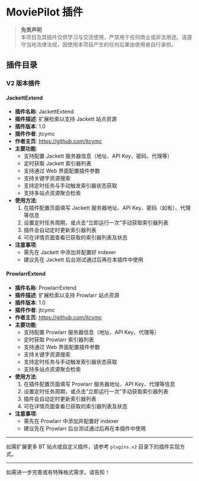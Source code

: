 # MoviePilot 插件

> **免责声明**  
> 本项目及其插件仅供学习与交流使用，严禁用于任何商业或非法用途。请遵守当地法律法规，因使用本项目产生的任何后果由使用者自行承担。

## 插件目录

### V2 版本插件

#### JackettExtend
- **插件名称**: JackettExtend
- **插件描述**: 扩展检索以支持 Jackett 站点资源
- **插件版本**: 1.0
- **插件作者**: jtcymc
- **作者主页**: https://github.com/jtcymc
- **主要功能**:
  - 支持配置 Jackett 服务器信息（地址、API Key、密码、代理等）
  - 定时获取 Jackett 索引器列表
  - 支持通过 Web 界面配置插件参数
  - 支持关键字资源搜索
  - 支持定时任务与手动触发索引器状态获取
  - 支持多站点资源聚合检索
- **使用方法**:
  1. 在插件配置页面填写 Jackett 服务器地址、API Key、密码（如有）、代理等信息
  2. 设置定时任务周期，或点击“立即运行一次”手动获取索引器列表
  3. 插件会自动定时更新索引器列表
  4. 可在详情页面查看已获取的索引器列表及状态
- **注意事项**:
  - 需先在 Jackett 中添加并配置好 indexer
  - 建议先在 Jackett 后台测试通过后再在本插件中使用

#### ProwlarrExtend
- **插件名称**: ProwlarrExtend
- **插件描述**: 扩展检索以支持 Prowlarr 站点资源
- **插件版本**: 1.0
- **插件作者**: jtcymc
- **作者主页**: https://github.com/jtcymc
- **主要功能**:
  - 支持配置 Prowlarr 服务器信息（地址、API Key、代理等）
  - 定时获取 Prowlarr 索引器列表
  - 支持通过 Web 界面配置插件参数
  - 支持关键字资源搜索
  - 支持定时任务与手动触发索引器状态获取
  - 支持多站点资源聚合检索
- **使用方法**:
  1. 在插件配置页面填写 Prowlarr 服务器地址、API Key、代理等信息
  2. 设置定时任务周期，或点击“立即运行一次”手动获取索引器列表
  3. 插件会自动定时更新索引器列表
  4. 可在详情页面查看已获取的索引器列表及状态
- **注意事项**:
  - 需先在 Prowlarr 中添加并配置好 indexer
  - 建议先在 Prowlarr 后台测试通过后再在本插件中使用

---

如需扩展更多 BT 站点或自定义插件，请参考 `plugins.v2` 目录下的插件实现方式。

---

如需进一步完善或有特殊格式需求，请告知！
